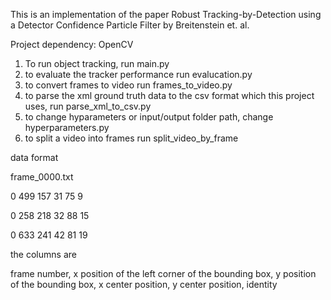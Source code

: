 This is an implementation of the paper Robust Tracking-by-Detection using a Detector Confidence Particle Filter by Breitenstein et. al.

Project dependency: OpenCV
1. To run object tracking, run main.py
2. to evaluate the tracker performance run evalucation.py
3. to convert frames to video run frames_to_video.py
4. to parse the xml ground truth data to the csv format which this project uses, run parse_xml_to_csv.py
5. to change hyparameters or input/output folder path, change hyperparameters.py
6. to split a video into frames run split_video_by_frame

data format

frame_0000.txt

0 499 157 31 75 9

0 258 218 32 88 15

0 633 241 42 81 19

the columns are

frame number, x position of the left corner of the bounding box, y position of the bounding box, x center position, y center position, identity
